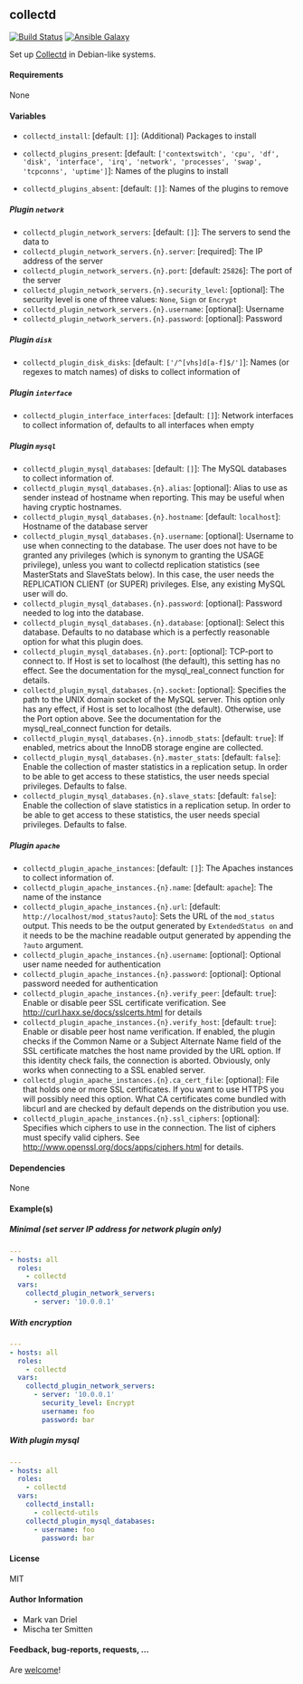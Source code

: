 ## collectd

[![Build Status](https://travis-ci.org/Oefenweb/ansible-collectd.svg?branch=master)](https://travis-ci.org/Oefenweb/ansible-collectd) [![Ansible Galaxy](http://img.shields.io/badge/ansible--galaxy-collectd-blue.svg)](https://galaxy.ansible.com/Oefenweb/collectd)

Set up [Collectd](https://collectd.org/) in Debian-like systems.

#### Requirements

None

#### Variables

* `collectd_install`: [default: `[]`]: (Additional) Packages to install

* `collectd_plugins_present`: [default: `['contextswitch', 'cpu', 'df', 'disk', 'interface', 'irq', 'network', 'processes', 'swap', 'tcpconns', 'uptime']`]: Names of the plugins to install
* `collectd_plugins_absent`: [default: `[]`]: Names of the plugins to remove

##### Plugin `network`

* `collectd_plugin_network_servers`: [default: `[]`]: The servers to send the data to
* `collectd_plugin_network_servers.{n}.server`: [required]: The IP address of the server
* `collectd_plugin_network_servers.{n}.port`: [default: `25826`]: The port of the server
* `collectd_plugin_network_servers.{n}.security_level`: [optional]: The security level is one of three values: `None`, `Sign` or `Encrypt`
* `collectd_plugin_network_servers.{n}.username`: [optional]: Username
* `collectd_plugin_network_servers.{n}.password`: [optional]: Password

##### Plugin `disk`

* `collectd_plugin_disk_disks`: [default: `['/^[vhs]d[a-f]$/']`]: Names (or regexes to match names) of disks to collect information of

##### Plugin `interface`

* `collectd_plugin_interface_interfaces`: [default: `[]`]: Network interfaces to collect information of, defaults to all interfaces when empty

##### Plugin `mysql`

* `collectd_plugin_mysql_databases`: [default: `[]`]: The MySQL databases to collect information of.
* `collectd_plugin_mysql_databases.{n}.alias`: [optional]: Alias to use as sender instead of hostname when reporting. This may be useful when having cryptic hostnames.
* `collectd_plugin_mysql_databases.{n}.hostname`: [default: `localhost`]: Hostname of the database server
* `collectd_plugin_mysql_databases.{n}.username`: [optional]: Username to use when connecting to the database. The user does not have to be granted any privileges (which is synonym to granting the USAGE privilege), unless you want to collectd replication statistics (see MasterStats and SlaveStats below). In this case, the user needs the REPLICATION CLIENT (or SUPER) privileges. Else, any existing MySQL user will do.
* `collectd_plugin_mysql_databases.{n}.password`: [optional]: Password needed to log into the database.
* `collectd_plugin_mysql_databases.{n}.database`: [optional]: Select this database. Defaults to no database which is a perfectly reasonable option for what this plugin does.
* `collectd_plugin_mysql_databases.{n}.port`: [optional]: TCP-port to connect to. If Host is set to localhost (the default), this setting has no effect. See the documentation for the mysql_real_connect function for details.
* `collectd_plugin_mysql_databases.{n}.socket`: [optional]: Specifies the path to the UNIX domain socket of the MySQL server. This option only has any effect, if Host is set to localhost (the default). Otherwise, use the Port option above. See the documentation for the mysql_real_connect function for details.
* `collectd_plugin_mysql_databases.{n}.innodb_stats`: [default: `true`]: If enabled, metrics about the InnoDB storage engine are collected.
* `collectd_plugin_mysql_databases.{n}.master_stats`: [default: `false`]: Enable the collection of master statistics in a replication setup. In order to be able to get access to these statistics, the user needs special privileges. Defaults to false.
* `collectd_plugin_mysql_databases.{n}.slave_stats`: [default: `false`]: Enable the collection of slave statistics in a replication setup. In order to be able to get access to these statistics, the user needs special privileges. Defaults to false.

##### Plugin `apache`

* `collectd_plugin_apache_instances`: [default: `[]`]: The Apaches instances to collect information of.
* `collectd_plugin_apache_instances.{n}.name`: [default: `apache`]: The name of the instance
* `collectd_plugin_apache_instances.{n}.url`: [default: `http://localhost/mod_status?auto`]: Sets the URL of the `mod_status` output. This needs to be the output generated by `ExtendedStatus on` and it needs to be the machine readable output generated by appending the `?auto` argument.
* `collectd_plugin_apache_instances.{n}.username`: [optional]: Optional user name needed for authentication
* `collectd_plugin_apache_instances.{n}.password`: [optional]: Optional password needed for authentication
* `collectd_plugin_apache_instances.{n}.verify_peer`: [default: `true`]: Enable or disable peer SSL certificate verification. See http://curl.haxx.se/docs/sslcerts.html for details
* `collectd_plugin_apache_instances.{n}.verify_host`: [default: `true`]: Enable or disable peer host name verification. If enabled, the plugin checks if the Common Name or a Subject Alternate Name field of the SSL certificate matches the host name provided by the URL option. If this identity check fails, the connection is aborted. Obviously, only works when connecting to a SSL enabled server.
* `collectd_plugin_apache_instances.{n}.ca_cert_file`: [optional]: File that holds one or more SSL certificates. If you want to use HTTPS you will possibly need this option. What CA certificates come bundled with libcurl and are checked by default depends on the distribution you use.
* `collectd_plugin_apache_instances.{n}.ssl_ciphers`: [optional]: Specifies which ciphers to use in the connection. The list of ciphers must specify valid ciphers. See http://www.openssl.org/docs/apps/ciphers.html for details.

#### Dependencies

None

#### Example(s)

##### Minimal (set server IP address for network plugin only)

```yaml
---
- hosts: all
  roles:
    - collectd
  vars:
    collectd_plugin_network_servers:
      - server: '10.0.0.1'
```

##### With encryption

```yaml
---
- hosts: all
  roles:
    - collectd
  vars:
    collectd_plugin_network_servers:
      - server: '10.0.0.1'
        security_level: Encrypt
        username: foo
        password: bar
```

##### With plugin mysql

```yaml
---
- hosts: all
  roles:
    - collectd
  vars:
    collectd_install:
      - collectd-utils
    collectd_plugin_mysql_databases:
      - username: foo
        password: bar
```

#### License

MIT

#### Author Information

* Mark van Driel
* Mischa ter Smitten

#### Feedback, bug-reports, requests, ...

Are [welcome](https://github.com/Oefenweb/ansible-collectd/issues)!
